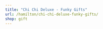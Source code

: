 ```yaml
---
title: "Chi Chi Deluxe - Funky Gifts"
url: /hamilton/chi-chi-deluxe-funky-gifts/
shop: gift
---
```


